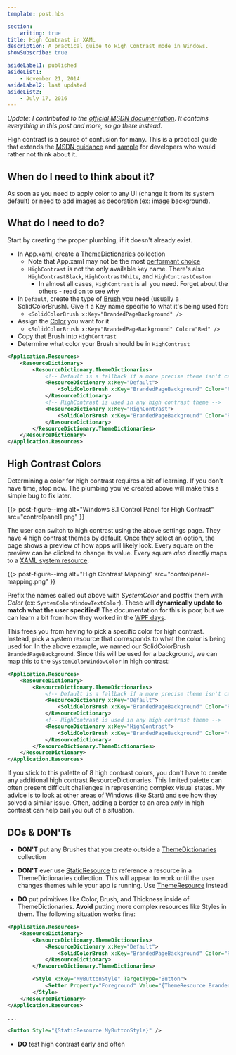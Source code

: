 ```yaml
---
template: post.hbs

section:
    writing: true
title: High Contrast in XAML
description: A practical guide to High Contrast mode in Windows.
showSubscribe: true

asideLabel1: published
asideList1:
    - November 21, 2014
asideLabel2: last updated
asideList2:
    - July 17, 2016
---
```


*Update: I contributed to the [official MSDN documentation](https://msdn.microsoft.com/windows/uwp/accessibility/high-contrast-themes). It contains everything in this post and more, so go there instead.*

High contrast is a source of confusion for many. This is a practical guide that extends the [MSDN guidance](http://msdn.microsoft.com/en-us/library/windows/apps/hh868165.aspx) and [sample](https://code.msdn.microsoft.com/windowsapps/XAML-high-contrast-style-c0ce936f/sourcecode?fileId=63896&pathId=354124371) for developers who would rather not think about it.

## When do I need to think about it?

As soon as you need to apply color to any UI (change it from its system default) or need to add images as decoration (ex: image background).

## What do I need to do?

Start by creating the proper plumbing, if it doesn't already exist.

* In App.xaml, create a [ThemeDictionaries](http://msdn.microsoft.com/en-us/library/windows/apps/windows.ui.xaml.resourcedictionary.themedictionaries.aspx) collection
	* Note that App.xaml may not be the most [performant choice](http://msdn.microsoft.com/en-us/library/windows/apps/hh994641.aspx)
	* `HighContrast` is not the only available key name. There's also `HighContrastBlack`, `HighContrastWhite`, and `HighContrastCustom`
		* In almost all cases, `HighContrast` is all you need. Forget about the others - read on to see why
* In `Default`, create the type of [Brush](http://msdn.microsoft.com/en-us/library/windows/apps/xaml/windows.ui.xaml.media.brush.aspx) you need (usually a SolidColorBrush). Give it a Key name specific to what it's being used for:
	* `<SolidColorBrush x:Key="BrandedPageBackground" />`
* Assign the [Color](http://msdn.microsoft.com/en-us/library/windows/apps/xaml/windows.ui.color.aspx) you want for it
	* `<SolidColorBrush x:Key="BrandedPageBackground" Color="Red" />`
* Copy that Brush into `HighContrast`
* Determine what color your Brush should be in `HighContrast`

```xml
<Application.Resources>
    <ResourceDictionary>
        <ResourceDictionary.ThemeDictionaries>
        	<!-- Default is a fallback if a more precise theme isn't called out below -->
            <ResourceDictionary x:Key="Default">
                <SolidColorBrush x:Key="BrandedPageBackground" Color="Red" />
            </ResourceDictionary>
            <!-- HighContrast is used in any high contrast theme -->
            <ResourceDictionary x:Key="HighContrast">
                <SolidColorBrush x:Key="BrandedPageBackground" Color="Red" />
            </ResourceDictionary>
        </ResourceDictionary.ThemeDictionaries>
    </ResourceDictionary>
</Application.Resources>
```

## High Contrast Colors

Determining a color for high contrast requires a bit of learning. If you don't have time, stop now. The plumbing you've created above will make this a simple bug to fix later.

{{> post-figure--img
	alt="Windows 8.1 Control Panel for High Contrast"
	src="controlpanel1.png"
}}

The user can switch to high contrast using the above settings page. They have 4 high contrast themes by default. Once they select an option, the page shows a preview of how apps will likely look. Every square on the preview can be clicked to change its value. Every square *also* directly maps to a [XAML system resource](http://msdn.microsoft.com/en-us/library/windows/apps/dn518235.aspx#SystemColor_Color_resources).

{{> post-figure--img
	alt="High Contrast Mapping"
	src="controlpanel-mapping.png"
}}

Prefix the names called out above with *SystemColor* and postfix them with *Color* (ex: `SystemColorWindowTextColor`). These will **dynamically update to match what the user specified**! The documentation for this is poor, but we can learn a bit from how they worked in the [WPF days](http://blogs.msdn.com/b/wpf/archive/2010/11/30/systemcolors-reference.aspx).

This frees you from having to pick a specific color for high contrast. Instead, pick a system resource that corresponds to what the color is being used for. In the above example, we named our SolidColorBrush `BrandedPageBackground`. Since this will be used for a background, we can map this to the `SystemColorWindowColor` in high contrast:

```xml
<Application.Resources>
    <ResourceDictionary>
        <ResourceDictionary.ThemeDictionaries>
        	<!-- Default is a fallback if a more precise theme isn't called out below -->
            <ResourceDictionary x:Key="Default">
                <SolidColorBrush x:Key="BrandedPageBackground" Color="Red" />
            </ResourceDictionary>
            <!-- HighContrast is used in any high contrast theme -->
            <ResourceDictionary x:Key="HighContrast">
                <SolidColorBrush x:Key="BrandedPageBackground" Color="{ThemeResource SystemColorWindowColor}" />
            </ResourceDictionary>
        </ResourceDictionary.ThemeDictionaries>
    </ResourceDictionary>
</Application.Resources>
```

If you stick to this palette of 8 high contrast colors, you don't have to create any additional high contrast ResourceDictionaries. This limited palette can often present difficult challenges in representing complex visual states. My advice is to look at other areas of Windows (like Start) and see how they solved a similar issue. Often, adding a border to an area *only* in high contrast can help bail you out of a situation.

## DOs & DON'Ts

* **DON'T** put any Brushes that you create outside a [ThemeDictionaries](http://msdn.microsoft.com/en-us/library/windows/apps/windows.ui.xaml.resourcedictionary.themedictionaries.aspx) collection

* **DON'T** ever use [StaticResource](http://msdn.microsoft.com/en-us/library/windows/apps/hh758287.aspx) to reference a resource in a ThemeDictionaries collection. This will appear to work until the user changes themes while your app is running. Use [ThemeResource](http://msdn.microsoft.com/en-us/library/windows/apps/dn263118.aspx) instead

* **DO** put primitives like Color, Brush, and Thickness inside of ThemeDictionaries. **Avoid** putting more complex resources like Styles in them. The following situation works fine:

```xml
<Application.Resources>
    <ResourceDictionary>
        <ResourceDictionary.ThemeDictionaries>
            <ResourceDictionary x:Key="Default">
                <SolidColorBrush x:Key="BrandedPageBackground" Color="Red" />
            </ResourceDictionary>
        </ResourceDictionary.ThemeDictionaries>

        <Style x:Key="MyButtonStyle" TargetType="Button">
        	<Setter Property="Foreground" Value="{ThemeResource BrandedPageBackground" />
        </Style>
    </ResourceDictionary>
</Application.Resources>

...

<Button Style="{StaticResource MyButtonStyle}" />
```

* **DO** test high contrast early and often
